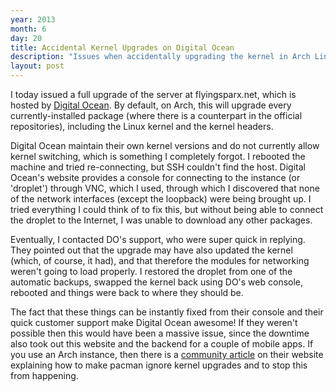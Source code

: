 ```yaml
---
year: 2013
month: 6
day: 20
title: Accidental Kernel Upgrades on Digital Ocean
description: "Issues when accidentally upgrading the kernel in Arch Linux on Digital Ocean"
layout: post
---
```


<p>I today issued a full upgrade of the server at flyingsparx.net, which is hosted by <a href="https://www.digitalocean.com" target="_blank">Digital Ocean</a>. By default, on Arch, this will upgrade every currently-installed package (where there is a counterpart in the official repositories), including the Linux kernel and the kernel headers.</p>
<p>Digital Ocean maintain their own kernel versions and do not currently allow kernel switching, which is something I completely forgot. I rebooted the machine and tried re-connecting, but SSH couldn't find the host. Digital Ocean's website provides a console for connecting to the instance (or 'droplet') through VNC, which I used, through which I discovered that none of the network interfaces (except the loopback) were being brought up. I tried everything I could think of to fix this, but without being able to connect the droplet to the Internet, I was unable to download any other packages.</p>
<p>Eventually, I contacted DO's support, who were super quick in replying. They pointed out that the upgrade may have also updated the kernel (which, of course, it had), and that therefore the modules for networking weren't going to load properly. I restored the droplet from one of the automatic backups, swapped the kernel back using DO's web console, rebooted and things were back to where they should be.</p>
<p>The fact that these things can be instantly fixed from their console and their quick customer support make Digital Ocean awesome! If they weren't possible then this would have been a massive issue, since the downtime also took out this website and the backend for a couple of mobile apps. If you use an Arch instance, then there is a <a href="https://www.digitalocean.com/community/articles/pacman-syu-kernel-update-solved-how-to-ignore-arch-kernel-upgrades" target="_blank">community article</a> on their website explaining how to make pacman ignore kernel upgrades and to stop this from happening.</p>
